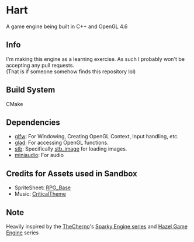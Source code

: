 # Hart
A game engine being built in C++ and OpenGL 4.6 <br>

## Info 
I'm making this engine as a learning exercise. As such I probably won't be accepting any pull requests.<br>
(That is if someone somehow finds this repository lol)

## Build System
CMake

## Dependencies
* [glfw](https://www.glfw.org/): For Windowing, Creating OpenGL Context, Input handling, etc.
* [glad](https://glad.dav1d.de/): For accessing OpenGL functions.
* [stb](https://github.com/nothings/stb): Specifically [stb_image](https://github.com/nothings/stb/blob/master/stb_image.h) for loading images.<br>
* [miniaudio](https://miniaud.io/): For audio

## Credits for Assets used in Sandbox
* SpriteSheet: [RPG_Base](https://www.kenney.nl/assets/rpg-base)
* Music: [CriticalTheme](https://not-jam.itch.io/not-jam-music-pack)

## Note
Heavily inspired by the [TheCherno](https://www.youtube.com/@TheCherno)'s [Sparky Engine series](https://youtube.com/playlist?list=PLlrATfBNZ98fqE45g3jZA_hLGUrD4bo6_&si=7wCTJJ7dkz3_YiHU) and [Hazel Game Engine](https://youtube.com/playlist?list=PLlrATfBNZ98dC-V-N3m0Go4deliWHPFwT&si=DDBFTAqIOJZEUX0i) series <br>
